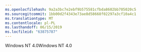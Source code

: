 ```yaml
---
ms.openlocfilehash: 9a2a3bc7e2ebf9b575581cfbda8602bb705020c5
ms.sourcegitcommit: 1bb00d2f4343e73ae8d58668f02297a3cf10a4c1
ms.translationtype: MT
ms.contentlocale: pl-PL
ms.lasthandoff: 06/15/2019
ms.locfileid: "63875787"
---
```

<span data-ttu-id="e1c9a-101">Windows NT 4.0</span><span class="sxs-lookup"><span data-stu-id="e1c9a-101">Windows NT 4.0</span></span>